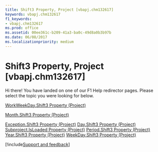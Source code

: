 ```yaml
---
title: Shift3 Property, Project [vbapj.chm132617]
keywords: vbapj.chm132617
f1_keywords:
- vbapj.chm132617
ms.prod: office
ms.assetid: 00ee361c-b209-41a3-ba0c-49d8a0b3b97b
ms.date: 06/08/2017
ms.localizationpriority: medium
---
```



# Shift3 Property, Project [vbapj.chm132617]

Hi there! You have landed on one of our F1 Help redirector pages. Please select the topic you were looking for below.

[WorkWeekDay.Shift3 Property (Project)](https://msdn.microsoft.com/library/86878ac1-68c8-e728-d146-21622b087943%28Office.15%29.aspx)

[Month.Shift3 Property (Project)](https://msdn.microsoft.com/library/a7329e45-c9e0-0e70-0ead-3a3f914ed352%28Office.15%29.aspx)

[Exception.Shift3 Property (Project)](https://msdn.microsoft.com/library/e7a320de-d140-81f9-e0ff-6bf6c4452c31%28Office.15%29.aspx)
[Day.Shift3 Property (Project)](https://msdn.microsoft.com/library/c8a70ddf-ef14-3388-3ddb-9e0e35d8a665%28Office.15%29.aspx)
[Subproject.IsLoaded Property (Project)](https://msdn.microsoft.com/library/5e2e5877-1e60-9797-3fc9-ab10d8a64c1c%28Office.15%29.aspx)
[Period.Shift3 Property (Project)](https://msdn.microsoft.com/library/7574f88f-3584-03c4-b75e-ca263a5bef44%28Office.15%29.aspx)
[Year.Shift3 Property (Project)](https://msdn.microsoft.com/library/eea8a0f6-8889-0d13-f648-e95fc09b2874%28Office.15%29.aspx)
[WeekDay.Shift3 Property (Project)](https://msdn.microsoft.com/library/c09fde08-3f8d-71e8-5c5d-f0ebbb0069ce%28Office.15%29.aspx)

[!include[Support and feedback](~/includes/feedback-boilerplate.md)]